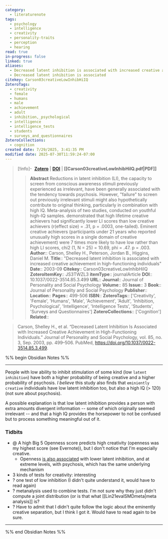 ```yaml
---
category:
  - literaturenote
tags:
  - psychology
  - intelligence
  - creativity
  - personality-traits
  - perception
  - hearing
read: true
in-progress: false
linked: true
aliases:
  - Decreased latent inhibition is associated with increased creative achievement in high-functioning individuals
  - Decreased latent inhibition is associated
citekey: Carson03creativeLowInhibHiIQ
ZoteroTags:
  - creativity
  - female
  - humans
  - male
  - achievement
  - adult
  - inhibition,_psychological
  - intelligence
  - intelligence_tests
  - students
  - surveys_and_questionnaires
ZoteroCollections:
  - cognition
created date: 7/29/2025, 3:41:35 PM
modified date: 2025-07-30T11:59:24-07:00
---
```


> [!info]- &nbsp;[**Zotero**](zotero://select/library/items/JS3TWZL3)  | [**DOI**](https://doi.org/10.1037/0022-3514.85.3.499) | **[[Carson03creativeLowInhibHiIQ.pdf|PDF]]**
>> **Abstract**
> Reductions in latent inhibition (LI), the capacity to screen from conscious awareness stimuli previously experienced as irrelevant, have been generally associated with the tendency towards psychosis. However, "failure" to screen out previously irrelevant stimuli might also hypothetically contribute to original thinking, particularly in combination with high IQ. Meta-analysis of two studies, conducted on youthful high-IQ samples. demonstrated that high lifetime creative achievers had significantly lower LI scores than low creative achievers (r(effect size) = .31, p = .0003, one-tailed). Eminent creative achievers (participants under 21 years who reported unusually high scores in a single domain of creative achievement) were 7 times more likely to have low rather than high LI scores, chi2 (1, N = 25) = 10.69, phi = .47. p = .003.
> > **Author**:: Carson, Shelley H.,  Peterson, Jordan B.,  Higgins, Daniel M.
> **Title**:: "Decreased latent inhibition is associated with increased creative achievement in high-functioning individuals"
> **Date**:: 2003-09
> **Citekey**:: Carson03creativeLowInhibHiIQ
> **ZoteroItemKey**:: JS3TWZL3
> **itemType**:: journalArticle
> **DOI**:: 10.1037/0022-3514.85.3.499
> **URL**:: 
> **Journal**:: Journal of Personality and Social Psychology
> **Volume**:: 85
> **Issue**:: 3
> **Book**:: Journal of Personality and Social Psychology
> **Publisher**:: 
> **Location**:: 
> **Pages**:: 499-506
> **ISBN**:: 
> **ZoteroTags**:: ['Creativity', 'Female', 'Humans', 'Male', 'Achievement', 'Adult', 'Inhibition, Psychological', 'Intelligence', 'Intelligence Tests', 'Students', 'Surveys and Questionnaires']
> **ZoteroCollections**:: ['Cognition']
> **Related**::

>  Carson, Shelley H., et al. “Decreased Latent Inhibition Is Associated with Increased Creative Achievement in High-Functioning Individuals.” Journal of Personality and Social Psychology, vol. 85, no. 3, Sep. 2003, pp. 499–506. PubMed, https://doi.org/10.1037/0022-3514.85.3.499.

%% begin Obsidian Notes %%
___
People with low ability to inhibit stimulation of some kind (low `latent inhibition`) have both a higher probability of being creative and a higher probability of psychosis.  *I believe* this study also finds that `eminiently creative` individuals have low latent inhibition too, but also a high IQ (> 120) (not sure about psychosis).  

A possible explanation is that low latent inhibition provides a person with extra amounts divergent information -- some of which originally seemed irrelevant -- and that a high IQ provides the horsepower to not be confused but to process something meaningful out of it.  
### Tidbits

- @ A high Big 5 Openness score predicts high creativity (openness was my highest score (see Evernote)), but I don't notice that I'm especially creative.
	- Openness [is also associated](https://www.perplexity.ai/search/do-people-with-a-high-big-5-op-C0A21Zf6SemiOZxd0HydPw#0) with lower latent inhibition, and at extreme levels, with psychosis, which has the same underlying mechanism
- 3 kinds of tests for creativity: interesting
- ? one test of low inhibition (I didn't quite understand it, would have to read again)
- ? metanalysis used to combine tests.  I'm not sure why they just didn't compute a joint distribution (or is that what [[Lin21evalSMDmeta|meta analysis]] is?
- ? Have to admit that I didn't quite follow the logic about the eminently creative separation, but I think I got it.  Would have to read again to be sure.

___
%% end Obsidian Notes %%
